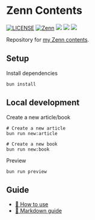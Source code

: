# Zenn Contents

<a href="https://github.com/Ryoga-exe/Zenn-public/blob/main/LICENSE">![LICENSE](https://img.shields.io/github/license/Ryoga-exe/Zenn-public)</a>
<a href="https://zenn.dev/ryoga_exe">![Zenn](https://zenn.badge.nikaera.com/s/ryoga_exe/articles?style=plastic)</a>
<a href="https://zenn.dev/ryoga_exe">![](https://zenn.badge.nikaera.com/s/ryoga_exe/likes?style=plastic)</a>
<a href="https://zenn.dev/ryoga_exe">![](https://zenn.badge.nikaera.com/s/ryoga_exe/followers?style=plastic)</a>
<a href="https://zenn.dev/ryoga_exe?tab=scraps">![](https://zenn.badge.nikaera.com/s/ryoga_exe/scraps?style=plastic)</a>

Repository for [my Zenn contents](https://zenn.dev/ryoga_exe).

## Setup

Install dependencies
```
bun install
```

## Local development


Create a new article/book
```
# Create a new article
bun run new:article

# Create a new book
bun run new:book
```

Preview
```
bun run preview
```

## Guide

* [📘 How to use](https://zenn.dev/zenn/articles/zenn-cli-guide)
* [📘 Markdown guide](https://zenn.dev/zenn/articles/markdown-guide)

